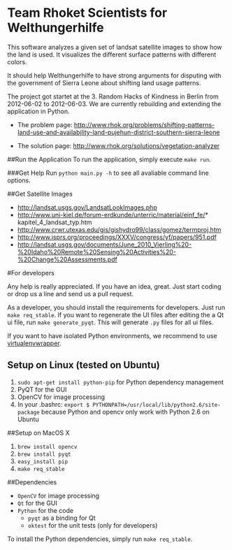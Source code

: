 # Team Rhoket Scientists for Welthungerhilfe

This software analyzes a given set of landsat satellite images to show how the land is used. It visualizes the different surface patterns with different colors.

It should help Welthungerhilfe to have strong arguments for disputing with the government of Sierra Leone about shifting land usage patterns.

The project got startet at the 3. Random Hacks of Kindness in Berlin from
2012-06-02 to 2012-06-03. We are currently rebuilding and extending the
application in Python.

* The problem page: http://www.rhok.org/problems/shifting-patterns-land-use-and-availability-land-pujehun-district-southern-sierra-leone

* The solution page: http://www.rhok.org/solutions/vegetation-analyzer


##Run the Application
To run the application, simply execute `make run`.

###Get Help
Run `python main.py -h` to see all avaliable command line options.

##Get Satellite Images

* http://landsat.usgs.gov/LandsatLookImages.php
* http://www.uni-kiel.de/forum-erdkunde/unterric/material/einf_fe/* kapitel_4_landsat_typ.htm
* http://www.crwr.utexas.edu/gis/gishydro99/class/gomez/termproj.htm
* http://www.isprs.org/proceedings/XXXV/congress/yf/papers/951.pdf
* http://landsat.usgs.gov/documents/June_2010_Vierling%20-%20Idaho%20Remote%20Sensing%20Activities%20-%20Change%20Assessments.pdf


#For developers

Any help is really appreciated. If you have an idea, great. Just start coding
or drop us a line and send us a pull request.

As a developer, you should install the requirements for developers. Just run
`make req_stable`.
If you want to regenerate the UI files after editing the a Qt ui file, run
`make generate_pyqt`.
This will generate `.py` files for all ui files.

If you want to have isolated Python environments, we recommend to use [virtualenvwrapper](http://www.doughellmann.com/projects/virtualenvwrapper/).


## Setup on Linux (tested on Ubuntu)
1. `sudo apt-get install python-pip` for Python dependency management
1. PyQT for the GUI
1. OpenCV for image processing
1. In your .bashrc: `export $ PYTHONPATH=/usr/local/lib/python2.6/site-package`
because Python and opencv only work with Python 2.6 on Ubuntu


##Setup on MacOS X
1. `brew install opencv`
1. `brew install pyqt`
1. `easy_install pip`
1. `make req_stable`


##Dependencies
* `OpenCV` for image processing
* `Qt` for the GUI
* `Python` for the code
	* `pyqt` as a binding for Qt
	* `oktest` for the unit tests (only for developers)

To install the Python dependencies, simply run `make req_stable`.

